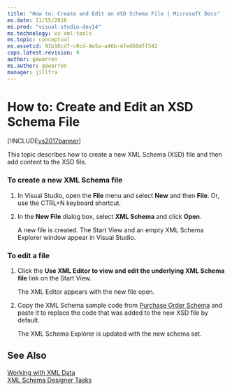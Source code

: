 ```yaml
---
title: "How to: Create and Edit an XSD Schema File | Microsoft Docs"
ms.date: 11/15/2016
ms.prod: "visual-studio-dev14"
ms.technology: vs-xml-tools
ms.topic: conceptual
ms.assetid: 91b10cd7-c0cd-4e5a-a46b-4fed60dff542
caps.latest.revision: 9
author: gewarren
ms.author: gewarren
manager: jillfra
---
```

# How to: Create and Edit an XSD Schema File
[!INCLUDE[vs2017banner](../includes/vs2017banner.md)]

This topic describes how to create a new XML Schema (XSD) file and then add content to the XSD file.  
  
### To create a new XML Schema file  
  
1.  In Visual Studio, open the **File** menu and select **New** and then **File**. Or, use the CTRL+N keyboard shortcut.  
  
2.  In the **New File** dialog box, select **XML Schema** and click **Open**.  
  
     A new file is created. The Start View and an empty XML Schema Explorer window appear in Visual Studio.  
  
### To edit a file  
  
1.  Click the **Use XML Editor to view and edit the underlying XML Schema file** link on the Start View.  
  
     The XML Editor appears with the new file open.  
  
2.  Copy the XML Schema sample code from [Purchase Order Schema](../xml-tools/sample-xsd-file-simple-schema.md) and paste it to replace the code that was added to the new XSD file by default.  
  
     The XML Schema Explorer is updated with the new schema set.  
  
## See Also  
 [Working with XML Data](../xml-tools/working-with-xml-data.md)   
 [XML Schema Designer Tasks](../xml-tools/xml-schema-designer-tasks.md)
